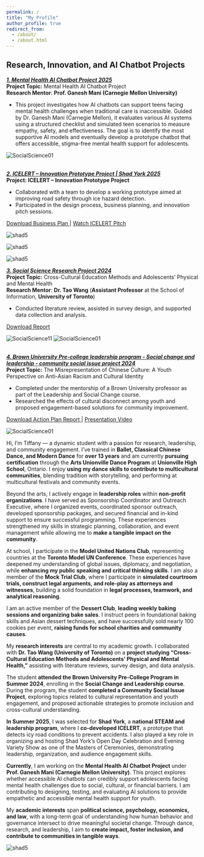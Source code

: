 ```yaml
---
permalink: /
title: "My Profile"
author_profile: true
redirect_from: 
  - /about/
  - /about.html
---
```

## Research, Innovation, and AI Chatbot Projects

<a href="https://www.tiffu.ca/teaching/MentalHealthAIChatbotProject" target='_blank'><i>**1. Mental Health AI Chatbot Project 2025**</i></a>
<br>**Project Topic:** Mental Health AI Chatbot Project
<br>**Research Mentor**: **Prof. Ganesh Mani (Carnegie Mellon University)**
* This project investigates how AI chatbots can support teens facing mental health challenges when traditional care is inaccessible. Guided by Dr. Ganesh Mani (Carnegie Mellon), it evaluates various AI systems using a structured checklist and simulated teen scenarios to measure empathy, safety, and effectiveness. The goal is to identify the most supportive AI models and eventually develop a prototype chatbot that offers accessible, stigma-free mental health support for adolescents.<br>

![SocialScience01](https://www.tiffu.ca/images/ai1.png)

<br><a href="https://www.tiffu.ca/teaching/ICELERTProject" target='_blank'><i>**2. ICELERT – Innovation Prototype Project | Shad York 2025**</i></a>
<br>**Project: ICELERT – Innovation Prototype Project** 
* Collaborated with a team to develop a working prototype aimed at improving road safety through ice hazard detection.
* Participated in the design process, business planning, and innovation pitch sessions.

<a href="https://www.tiffu.ca/files/ICELERT - Business Plan.pdf" target="_blank" rel="noopener noreferrer">Download Business Plan
</a> | <a href="https://www.tiffu.ca/files/DE 60s VID.mp4" target="_blank" rel="noopener noreferrer">Watch ICELERT Pitch</a>&nbsp;
<br>

![shad5](https://www.tiffu.ca/images/shadproject1.png)

![shad5](https://www.tiffu.ca/images/shad5.jpg)

![shad5](https://www.tiffu.ca/images/shad3.jpeg)

<a href="https://www.tiffu.ca/teaching/SocialScienceResearchProject" target='_blank'><i>**3. Social Science Research Project 2024**</i></a>
<br>**Project Topic:** Cross-Cultural Education Methods and Adolescents’ Physical and Mental Health
<br>**Research Mentor**: **Dr. Tao Wang** (**Assistant Professor** at the School of Information, **University of Toronto**)
* Conducted literature review, assisted in survey design, and supported data collection and analysis.<br>

<a href="https://www.tiffu.ca/files/AMH_PS_0608.pdf" target="_blank" rel="noopener noreferrer">Download Report</a>&nbsp;
<br>

![SocialScience11](https://www.tiffu.ca/images/socialscienceproject11.JPG)
![SocialScience01](https://www.tiffu.ca/images/socialscienceproject1.jpg)

<br><a href="https://www.tiffu.ca/teaching/CommunitySocialIssueProject" target='_blank'><i>**4. Brown University Pre-college leadership program - Social change and leadership - community social issue project 2024**</i></a>
<br>**Project Topic:** The Misrepresentation of Chinese Culture: A Youth Perspective on Anti-Asian Racism and Cultural Identity
* Completed under the mentorship of a Brown University professor as part of the Leadership and Social Change course.
* Researched the effects of cultural disconnect among youth and proposed engagement-based solutions for community improvement.

<a href="https://www.tiffu.ca/files/Step 8B_ Action plan Final Report - Tiffany Fu.pdf" target="_blank" rel="noopener noreferrer">Download Action Plan Report
</a> | <a href="https://www.tiffu.ca/files/Action plan Presentation.mp4" target="_blank" rel="noopener noreferrer">Presentation Video</a>&nbsp;
<br>

![SocialScience01](https://www.tiffu.ca/images/socialsciencebrown.png)

Hi, I’m Tiffany — a dynamic student with a passion for research, leadership, and community engagement. I’ve trained in **Ballet, Classical Chinese Dance, and Modern Dance** for **over 13 years** and am currently **pursuing certification** through the **Arts Unionville Dance Program** at **Unionville High School**, Ontario. I enjoy **using my dance skills to contribute to multicultural communities**, blending tradition with storytelling, and performing at multicultural festivals and community events.

Beyond the arts, I actively engage in **leadership roles** within **non-profit organizations**. I have served as Sponsorship Coordinator and Outreach Executive, where I organized events, coordinated sponsor outreach, developed sponsorship packages, and secured financial and in-kind support to ensure successful programming. These experiences strengthened my skills in strategic planning, collaboration, and event management while allowing me to **make a tangible impact on the community**.

At school, I participate in the **Model United Nations Club**, representing countries at the **Toronto Model UN Conference**. These experiences have deepened my understanding of global issues, diplomacy, and negotiation, while **enhancing my public speaking and critical thinking skills**. I am also a member of the **Mock Trial Club**, where I participate in **simulated courtroom trials, construct legal arguments, and role-play as attorneys and witnesses**, building a solid foundation in **legal processes, teamwork, and analytical reasoning**.

I am an active member of the **Dessert Club**, **leading weekly baking sessions and organizing bake sales**. I instruct peers in foundational baking skills and Asian dessert techniques, and have successfully sold nearly 100 cookies per event, **raising funds for school charities and community causes**.

My **research interests** are central to my academic growth. I collaborated with **Dr. Tao Wang (University of Toronto)** on a **project studying “Cross-Cultural Education Methods and Adolescents’ Physical and Mental Health,”** assisting with literature reviews, survey design, and data analysis.

The student **attended the Brown University Pre-College Program in Summer 2024**, enrolling in the **Social Change and Leadership course**. During the program, the student **completed a Community Social Issue Project**, exploring topics related to cultural representation and youth engagement, and proposed actionable strategies to promote inclusion and cross-cultural understanding.

**In Summer 2025**, I was selected for **Shad York**, a **national STEAM and leadership program**, where I **co-developed ICELERT**, a prototype that detects icy road conditions to prevent accidents. I also played a key role in organizing and hosting Shad York’s Open Day Celebration and Evening Variety Show as one of the Masters of Ceremonies, demonstrating leadership, organization, and audience engagement skills.

**Currently**, I am working on the **Mental Health AI Chatbot Project** under **Prof. Ganesh Mani (Carnegie Mellon University)**. This project explores whether accessible AI chatbots can credibly support adolescents facing mental health challenges due to social, cultural, or financial barriers. I am contributing to designing, testing, and evaluating AI solutions to provide empathetic and accessible mental health support for youth.

My **academic interests** span **political science, psychology, economics, and law**, with a long-term goal of understanding how human behavior and governance intersect to drive meaningful societal change. Through dance, research, and leadership, I aim to **create impact, foster inclusion, and contribute to communities in tangible ways**.

![shad5](https://www.tiffu.ca/images/tiffanyprofile1.JPG)




